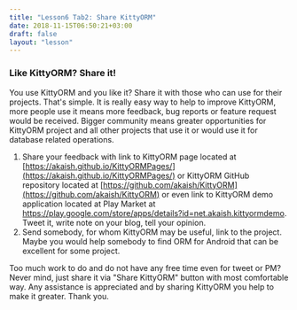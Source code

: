 ```yaml
---
title: "Lesson6 Tab2: Share KittyORM"
date: 2018-11-15T06:50:21+03:00
draft: false
layout: "lesson"
---
```

### Like KittyORM? Share it!
You use KittyORM and you like it? Share it with those who can use for their projects. That's simple. It is really easy way to help to improve KittyORM, more people use it means more feedback, bug reports or feature request would be received. Bigger community means greater opportunities for KittyORM project and all other projects that use it or would use it for database related operations. 

1. Share your feedback with link to KittyORM page located at [https://akaish.github.io/KittyORMPages/](https://akaish.github.io/KittyORMPages/) or KittyORM GitHub repository located at [https://github.com/akaish/KittyORM](https://github.com/akaish/KittyORM) or even link to KittyORM demo application located at Play Market at https://play.google.com/store/apps/details?id=net.akaish.kittyormdemo. Tweet it, write note on your blog, tell your opinion.
2. Send somebody, for whom KittyORM may be useful, link to the project. Maybe you would help somebody to find ORM for Android that can be excellent for some project.

Too much work to do and do not have any free time even for tweet or PM? Never mind, just share it via "Share KittyORM" button with most comfortable way. Any assistance is appreciated and by sharing KittyORM you help to make it greater. Thank you.


